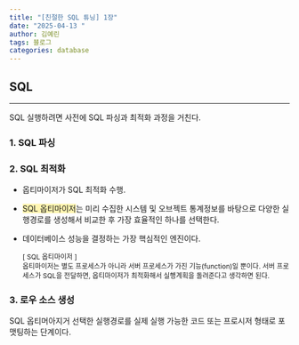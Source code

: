 ```yaml
---
title: "[친절한 SQL 튜닝] 1장"
date: "2025-04-13 "
author: 김예린
tags: 블로그
categories: database
---
```


## SQL
---
SQL 실행하려면 사전에 SQL 파싱과 최적화 과정을 거친다.

### 1. SQL 파싱
### 2. SQL 최적화
 - 옵티마이저가 SQL 최적화 수행. 
 - <span style="background-color:#fff5b1">SQL 옵티마이저</span>는 미리 수집한 시스템 및 오브젝트 통계정보를 바탕으로 다양한 실행경로를 생성해서 비교한 후 가장 효율적인 하나를 선택한다.
 - 데이터베이스 성능을 결정하는 가장 핵심적인 엔진이다.

    <span style="font-size: 12px"> [ SQL 옵티마이저 ]
    </br>
    옵티마이저는 별도 프로세스가 아니라 서버 프로세스가 가진 기능(function)일 뿐이다. 서버 프로세스가 SQL을 전달하면, 옵티마이저가 최적화해서 실행계획을 돌려준다고 생각하면 된다.
    </span>
    

### 3. 로우 소스 생성
SQL 옵티머아지거 선택한 실행경로를 실제 실행 가능한 코드 또는 프로시저 형태로 포맷팅하는 단계이다.